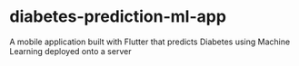 # diabetes-prediction-ml-app
A mobile application built with Flutter that predicts Diabetes using Machine Learning deployed onto a server

